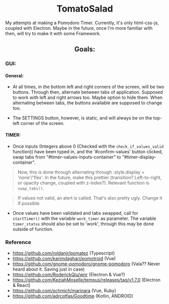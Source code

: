 <h1 align='center'>TomatoSalad</h1>

My attempts at making a Pomodoro Timer. Currently, it's only html-css-js, coupled with Electron. Maybe in the future, once I'm more familiar with then, will try to make it with some Framework. 

<h2 align='center'>Goals:</h2>

### GUI:

#### General:
+ At all times, in the bottom left and right corners of the screen, will be two buttons. Through then, alternate between tabs of application. Supposed to work with left and right arrows too. Maybe option to hide them. When alternating between tabs, the buttons available are supposed to change too.

+ The SETTINGS button, however, is static, and will always be on the top-left corner of the screen.

#### TIMER:
+ Once inputs (Integers above 0 (Checked with the `check_if_values_valid` function)) have been typed in, and the '#confirm-values' button clicked, swap tabs from "#timer-values-inputs-container" to "#timer-display-container". 

> Now, this is done through alternating through .style.display = 'none'/'flex'. In the future, make this prettier (transition? Left-to-right, or opacity change, coupled with z-index?). Relevant function is `swap_tabs()`.

> If values not valid, an alert is called. That's also pretty ugly. Change it if possible. 

+ Once values have been validated and tabs swapped, call for `startTimer()` with the variable `work_timer` as parameter. The variable `timer_status` should also be set to 'work', through this may be done outside of function. 






### Reference
+ https://github.com/roldanjr/pomatez (Typescript)
+ https://github.com/karimdaghari/pomotroid (Vue)
+ https://github.com/gnome-pomodoro/gnome-pomodoro (Vala?? Never heard about it. Saving just in case)
+ https://github.com/RoderickQiu/wnr (Electron & Vue?)
+ https://github.com/KeziahMoselle/tempus/releases/tag/v1.7.0 (Electron & React)
+ https://github.com/schmich/marinara (Vue, Ruby)
+ https://github.com/adrcotfas/Goodtime (Kotlin, ANDROID)

